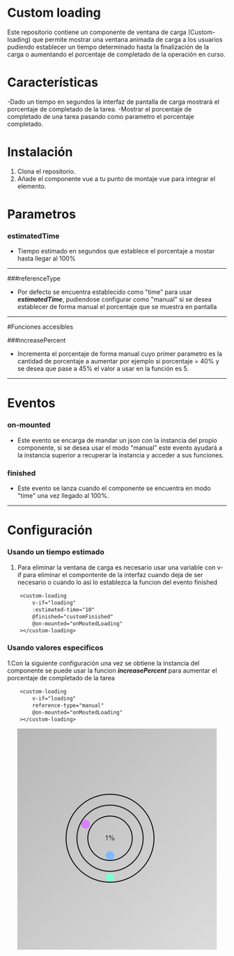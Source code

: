 # Custom loading
Este repositorio contiene un componente de ventana de carga (Custom-loading) que permite mostrar una ventana animada de carga a los usuarios pudiendo establecer un tiempo determinado hasta la finalización de la carga o aumentando el porcentaje de completado de la operación en curso.

# Características

-Dado un tiempo en segundos la interfaz de pantalla de carga mostrará el porcentaje de completado de la tarea.
-Mostrar el porcentaje de completado de una tarea pasando como parametro el porcentaje completado.

# Instalación

1. Clona el repositorio.
2. Añade el componente vue a tu punto de montaje vue para integrar el elemento.

# Parametros

### estimatedTime

- Tiempo estimado en segundos que establece el porcentaje a mostar hasta llegar al 100%
---

###referenceType

- Por defecto se encuentra establecido como "time" para usar ***estimatedTime***, pudiendose configurar como "manual" si se desea establecer de forma manual el porcentaje que se muestra en pantalla
---

#Funciones accesibles

###increasePercent

- Incrementa el porcentaje de forma manual cuyo primer parametro es la cantidad de porcentaje a aumentar por ejemplo si porcentaje = 40% y se desea que pase a 45% el valor a usar en la función es 5.
---
# Eventos

### on-mounted

- Este evento se encarga de mandar un json con la instancia del propio componente, si se desea usar el modo "manual" este evento ayudará a la instancia superior a recuperar la instancia y acceder a sus funciones.

### finished

- Este evento se lanza cuando el componente se encuentra en modo "time" una vez llegado al 100%.
---

# Configuración

### Usando un tiempo estimado 

1. Para eliminar la ventana de carga es necesario usar una variable con v-if para eliminar el compontente de la interfaz cuando deja de ser necesario o cuando lo asi lo establezca la funcion del evento finished
```
    <custom-loading
        v-if="loading"
        :estimated-time="10"
        @finished="customFinished"
        @on-mounted="onMoutedLoading"
    ></custom-loading>
```

### Usando valores especificos

1.Con la siguiente configuración una vez se obtiene la instancia del componente se puede usar la funcion ***increasePercent*** para aumentar el porcentaje de completado de la tarea

```
	<custom-loading
        v-if="loading"
        reference-type="manual"
        @on-mounted="onMoutedLoading"
    ></custom-loading>
```

<p align="center">
   <img src="./images/loading.gif" alt="Interfaz principal">
</p>

